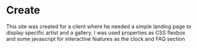 # Create
This site was created for a client where he needed a simple landing page to display specific artist and a gallery. I was used properties as CSS flexbox and some javascript for interactive features as the clock and FAQ section
